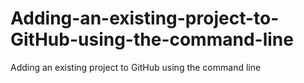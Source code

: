 # Adding-an-existing-project-to-GitHub-using-the-command-line
Adding an existing project to GitHub using the command line
